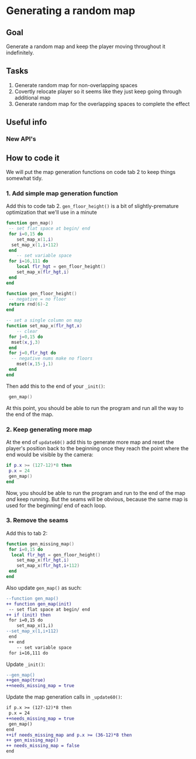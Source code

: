 # Generating a random map
## Goal
Generate a random map and keep the player moving throughout it indefinitely.
## Tasks
1. Generate random map for non-overlapping spaces
2. Covertly relocate player so it seems like they just keep going through additional map
3. Generate random map for the overlapping spaces to complete the effect
## Useful info
### New API's

## How to code it
We will put the map generation functions on code tab 2 to keep things somewhat tidy.
### 1. Add simple map generation function
Add this to code tab 2. `gen_floor_height()` is a bit of slightly-premature optimization that we'll use in a minute
```lua
function gen_map()
 -- set flat space at begin/ end
 for i=0,15 do
	set_map_x(1,i)
  set_map_x(1,i+112)
 end
	-- set variable space
 for i=16,111 do
	local flr_hgt = gen_floor_height()
	set_map_x(flr_hgt,i)
 end
end

function gen_floor_height()
 -- negative = no floor
 return rnd(6)-2
end

-- set a single column on map
function set_map_x(flr_hgt,x)
	-- clear
 for j=0,15 do
  mset(x,j,3)
 end
 for j=0,flr_hgt do
  -- negative nums make no floors
	mset(x,15-j,1)
 end
end
```
Then add this to the end of your `_init()`:
```lua
 gen_map()
```
At this point, you should be able to run the program and run all the way to the end of the map.
### 2. Keep generating more map
At the end of `update60()` add this to generate more map and reset the player's position back to the beginning once they reach the point where the end would be visible by the camera:
```lua
if p.x >= (127-12)*8 then
 p.x = 24
 gen_map()
end
```
Now, you should be able to run the program and run to the end of the map _and_ keep running. But the seams will be obvious, because the same map is used for the beginning/ end of each loop.

### 3. Remove the seams
Add this to tab 2:
```lua
function gen_missing_map()
 for i=0,15 do
  local flr_hgt = gen_floor_height()
	set_map_x(flr_hgt,i)
	set_map_x(flr_hgt,i+112)
 end
end
```
Also update `gen_map()` as such:
```diff
--function gen_map()
++ function gen_map(init)
 -- set flat space at begin/ end
++ if (init) then
 for i=0,15 do
	set_map_x(1,i)
--set_map_x(1,i+112)
 end
 ++ end
	-- set variable space
 for i=16,111 do
```

Update `_init()`:
```diff
--gen_map()
++gen_map(true)
++needs_missing_map = true
```

Update the map generation calls in `_update60()`:
```diff
if p.x >= (127-12)*8 then
 p.x = 24
++needs_missing_map = true
 gen_map()
end
++if needs_missing_map and p.x >= (36-12)*8 then
++ gen_missing_map()
++ needs_missing_map = false
end
```